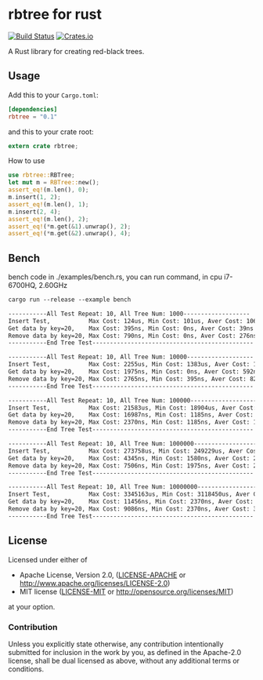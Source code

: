 rbtree for rust
=====================

[![Build Status](https://travis-ci.org/tickbh/rbtree-rs.svg?branch=master)](https://travis-ci.org/tickbh/rbtree-rs) [![Crates.io](https://img.shields.io/crates/v/rbtree.svg)](https://crates.io/crates/rbtree)

A Rust library for creating red-black trees. 

## Usage

Add this to your `Cargo.toml`:

```toml
[dependencies]
rbtree = "0.1"
```

and this to your crate root:

```rust
extern crate rbtree;
```

How to use
```rust
use rbtree::RBTree;
let mut m = RBTree::new();
assert_eq!(m.len(), 0);
m.insert(1, 2);
assert_eq!(m.len(), 1);
m.insert(2, 4);
assert_eq!(m.len(), 2);
assert_eq!(*m.get(&1).unwrap(), 2);
assert_eq!(*m.get(&2).unwrap(), 4);
```

## Bench
bench code in ./examples/bench.rs, you can run command, in cpu i7-6700HQ, 2.60GHz
```txt
cargo run --release --example bench
```
```txt
-----------All Test Repeat: 10, All Tree Num: 1000-------------------
Insert Test,           Max Cost: 124us, Min Cost: 101us, Aver Cost: 106us
Get data by key=20,    Max Cost: 395ns, Min Cost: 0ns, Aver Cost: 39ns
Remove data by key=20, Max Cost: 790ns, Min Cost: 0ns, Aver Cost: 276ns
-----------End Tree Test----------------------------------------------

-----------All Test Repeat: 10, All Tree Num: 10000-------------------
Insert Test,           Max Cost: 2255us, Min Cost: 1383us, Aver Cost: 1590us
Get data by key=20,    Max Cost: 1975ns, Min Cost: 0ns, Aver Cost: 592ns
Remove data by key=20, Max Cost: 2765ns, Min Cost: 395ns, Aver Cost: 829ns
-----------End Tree Test----------------------------------------------

-----------All Test Repeat: 10, All Tree Num: 100000-------------------
Insert Test,           Max Cost: 21583us, Min Cost: 18904us, Aver Cost: 19859us
Get data by key=20,    Max Cost: 16987ns, Min Cost: 1185ns, Aver Cost: 2883ns
Remove data by key=20, Max Cost: 2370ns, Min Cost: 1185ns, Aver Cost: 1817ns
-----------End Tree Test----------------------------------------------

-----------All Test Repeat: 10, All Tree Num: 1000000-------------------
Insert Test,           Max Cost: 273758us, Min Cost: 249229us, Aver Cost: 257955us
Get data by key=20,    Max Cost: 4345ns, Min Cost: 1580ns, Aver Cost: 2409ns
Remove data by key=20, Max Cost: 7506ns, Min Cost: 1975ns, Aver Cost: 2923ns
-----------End Tree Test----------------------------------------------

-----------All Test Repeat: 10, All Tree Num: 10000000-------------------
Insert Test,           Max Cost: 3345163us, Min Cost: 3118450us, Aver Cost: 3221181us
Get data by key=20,    Max Cost: 11456ns, Min Cost: 2370ns, Aver Cost: 3831ns
Remove data by key=20, Max Cost: 9086ns, Min Cost: 2370ns, Aver Cost: 3594ns
-----------End Tree Test----------------------------------------------
```

## License

Licensed under either of

 * Apache License, Version 2.0, ([LICENSE-APACHE](LICENSE-APACHE) or http://www.apache.org/licenses/LICENSE-2.0)
 * MIT license ([LICENSE-MIT](LICENSE-MIT) or http://opensource.org/licenses/MIT)

at your option.

### Contribution

Unless you explicitly state otherwise, any contribution intentionally submitted
for inclusion in the work by you, as defined in the Apache-2.0 license, shall be dual licensed as above, without any
additional terms or conditions.
